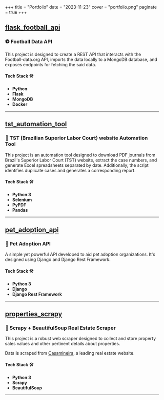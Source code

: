 +++
title = "Portfolio"
date = "2023-11-23"
cover = "portfolio.png"
paginate = true
+++

## [flask_football_api](https://github.com/JuniorGunner/flask_football_api)

### ⚽ Football Data API

This project is designed to create a REST API that interacts with the Football-data.org API, imports the data locally to a MongoDB database, and exposes endpoints for fetching the said data. 

#### Tech Stack 🛠️

- **Python**
- **Flask**
- **MongoDB**
- **Docker**
---

## [tst_automation_tool](git@github.com:JuniorGunner/tst_automation_tool.git)

### 📑 TST (Brazilian Superior Labor Court) website Automation Tool

This project is an automation tool designed to download PDF journals from Brazil's Superior Labor Court (TST) website, extract the case numbers, and generate Excel spreadsheets separated by date. Additionally, the script identifies duplicate cases and generates a corresponding report.

#### Tech Stack 🛠️

- **Python 3**
- **Selenium**
- **PyPDF**
- **Pandas**
---

## [pet_adoption_api](https://github.com/JuniorGunner/pet_adoption_api)

### 🐾 Pet Adoption API

A simple yet powerful API developed to aid pet adoption organizations. It's designed using Django and Django Rest Framework.

#### Tech Stack 🛠️

- **Python 3**
- **Django**
- **Django Rest Framework**
---

## [properties_scrapy](https://github.com/JuniorGunner/properties_scrapy)

### 🏡 Scrapy + BeautifulSoup Real Estate Scraper

This project is a robust web scraper designed to collect and store property sales values and other pertinent details about properties. 

Data is scraped from [Casamineira](https://www.casamineira.com.br/), a leading real estate website.

#### Tech Stack 🛠️

- **Python 3**
- **Scrapy**
- **BeautifulSoup**
---